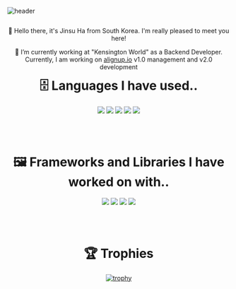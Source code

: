 ![header](https://capsule-render.vercel.app/api?type=waving&section=footer&color=timeGradient&height=250&text=Jinsu%20Ha&fontAlign=65&fontAlignY=70&desc=Chin%20Shuu&descSize=25&descAlign=74&descAlignY=85&animation=fadeIn)

<div align="center">

  <div style="float:right;">
    <p>👋  Hello there, it's Jinsu Ha from South Korea. I'm really pleased to meet you here!</p>
    <p>🔭 I’m currently working at "Kensington World" as a Backend Developer. <br/>Currently, I am working on <a href="http://alignup.io">alignup.io</a> v1.0 management and v2.0 development</p>
  </div>
  
  
  <br/>
  
  # 🗄️ Languages I have used..
  
  <img src="https://img.shields.io/badge/Python-3776AB?style=for-the-badge&logo=python&logoColor=white" />
  <img src="https://img.shields.io/badge/HTML5-E34F26?style=for-the-badge&logo=html5&logoColor=white" />
  <img src="https://img.shields.io/badge/CSS3-1572B6?style=for-the-badge&logo=css3&logoColor=white" />
  <img src="https://img.shields.io/badge/JavaScript-323330?style=for-the-badge&logo=javascript&logoColor=F7DF1E" />
  <img src="https://img.shields.io/badge/Java-ED8B00?style=for-the-badge&logo=java&logoColor=white" />
  
  <br/><br/>
  
  # 🖼️ Frameworks and Libraries I have worked on with..

  <img src="https://img.shields.io/badge/AngularJS-E23237?style=for-the-badge&logo=angularjs&logoColor=white" />
  <img src="https://img.shields.io/badge/Django-092E20?style=for-the-badge&logo=django&logoColor=white" />
  <img src="https://img.shields.io/badge/Spring%20framework-6DB33F?style=for-the-badge&logo=spring&logoColor=white" />
  <img src="https://img.shields.io/badge/Spring%20boot-6DB33F?style=for-the-badge&logo=spring&logoColor=white" />
  
  <br/><br/>
  
  # 🏆 Trophies
  
  [![trophy](https://github-profile-trophy.vercel.app/?username=Achelous1)](https://github.com/ryo-ma/github-profile-trophy)
<!--   <a href="https://opgc.me/#/users/Achelous1" target="_blank"><img src="https://api.opgc.me/githubs/users/Achelous1/tag/?theme=basic" /></a>
   -->
</div>
